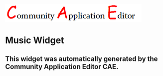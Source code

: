 ![CAE](https://github.com/CAE-Community-Application-Editor/application-66/blob/gh-pages/frontendComponent-67/img/logo.png)  

Music Widget
===================


This widget was automatically generated by the Community Application Editor CAE.  
---------------
